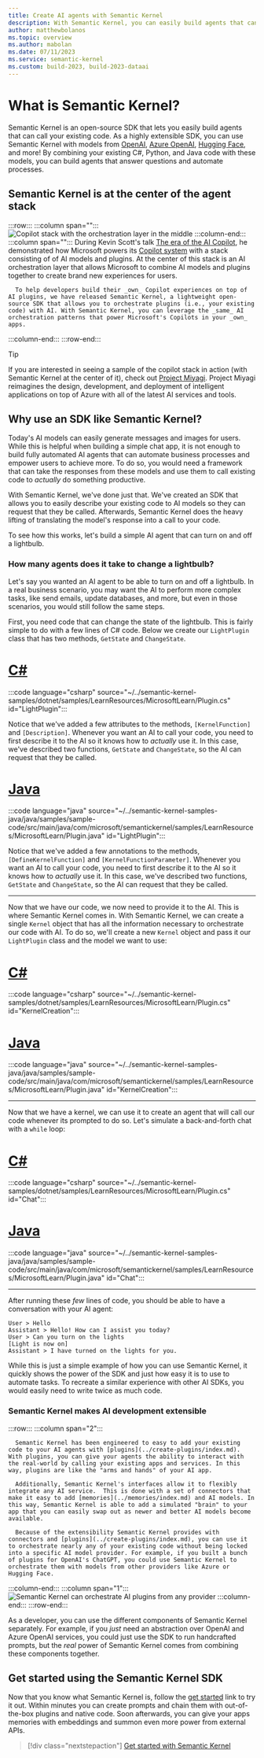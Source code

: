```yaml
---
title: Create AI agents with Semantic Kernel
description: With Semantic Kernel, you can easily build agents that can call native C#, Python, or Java code.
author: matthewbolanos
ms.topic: overview
ms.author: mabolan
ms.date: 07/11/2023
ms.service: semantic-kernel
ms.custom: build-2023, build-2023-dataai
---
```


# What is Semantic Kernel?

Semantic Kernel is an open-source SDK that lets you easily build agents that can call your existing code. As a highly extensible SDK, you can use Semantic Kernel with models from [OpenAI](https://platform.openai.com/docs/), [Azure OpenAI](https://azure.microsoft.com/products/cognitive-services/openai-service/), [Hugging Face](https://huggingface.co/), and more! By combining your existing C#, Python, and Java code with these models, you can build agents that answer questions and automate processes.

## Semantic Kernel is at the center of the agent stack

:::row:::
   :::column span="":::
        ![Copilot stack with the orchestration layer in the middle](../media/copilot-stack.png)
   :::column-end:::
   :::column span="":::
      During Kevin Scott's talk [The era of the AI Copilot](https://build.microsoft.com/sessions/bb8f9d99-0c47-404f-8212-a85fffd3a59d?source=/speakers/ef864919-5fd1-4215-b611-61035a19db6b), he demonstrated how Microsoft powers its [Copilot system](https://www.youtube.com/watch?v=E5g20qmeKpg) with a stack consisting of of AI models and plugins. At the center of this stack is an AI orchestration layer that allows Microsoft to combine AI models and plugins together to create brand new experiences for users.

      To help developers build their _own_ Copilot experiences on top of AI plugins, we have released Semantic Kernel, a lightweight open-source SDK that allows you to orchestrate plugins (i.e., your existing code) with AI. With Semantic Kernel, you can leverage the _same_ AI orchestration patterns that power Microsoft's Copilots in your _own_ apps.
   :::column-end:::
:::row-end:::

> [!TIP]
> If you are interested in seeing a sample of the copilot stack in action (with Semantic Kernel at the center of it), check out [Project Miyagi](https://github.com/Azure-Samples/miyagi). Project Miyagi reimagines the design, development, and deployment of intelligent applications on top of Azure with all of the latest AI services and tools.

## Why use an SDK like Semantic Kernel?
Today's AI models can easily generate messages and images for users. While this is helpful when building a simple chat app, it is not enough to build fully automated AI agents that can automate business processes and empower users to achieve more. To do so, you would need a framework that can take the responses from these models and use them to call existing code to _actually_ do something productive.

With Semantic Kernel, we've done just that. We've created an SDK that allows you to easily describe your existing code to AI models so they can request that they be called. Afterwards, Semantic Kernel does the heavy lifting of translating the model's response into a call to your code.

To see how this works, let's build a simple AI agent that can turn on and off a lightbulb.

### How many agents does it take to change a lightbulb?
Let's say you wanted an AI agent to be able to turn on and off a lightbulb. In a real business scenario, you may want the AI to perform more complex tasks, like send emails, update databases, and more, but even in those scenarios, you would still follow the same steps.

First, you need code that can change the state of the lightbulb. This is fairly simple to do with a few lines of C# code. Below we create our `LightPlugin` class that has two methods, `GetState` and `ChangeState`.

# [C#](#tab/Csharp)

:::code language="csharp" source="~/../semantic-kernel-samples/dotnet/samples/LearnResources/MicrosoftLearn/Plugin.cs" id="LightPlugin":::

Notice that we've added a few attributes to the methods, `[KernelFunction]` and `[Description]`. Whenever you want an AI to call your code, you need to first describe it to the AI so it knows how to _actually_ use it. In this case, we've described two functions, `GetState` and `ChangeState`, so the AI can request that they be called.

# [Java](#tab/Java)

:::code language="java" source="~/../semantic-kernel-samples-java/java/samples/sample-code/src/main/java/com/microsoft/semantickernel/samples/LearnResources/MicrosoftLearn/Plugin.java" id="LightPlugin":::

Notice that we've added a few annotations to the methods, `[DefineKernelFunction]` and `[KernelFunctionParameter]`. Whenever you want an AI to call your code, you need to first describe it to the AI so it knows how to _actually_ use it. In this case, we've described two functions, `GetState` and `ChangeState`, so the AI can request that they be called.

---

Now that we have our code, we now need to provide it to the AI. This is where Semantic Kernel comes in. With Semantic Kernel, we can create a single `Kernel` object that has all the information necessary to orchestrate our code with AI. To do so, we'll create a new `Kernel` object and pass it our `LightPlugin` class and the model we want to use:

# [C#](#tab/Csharp)

:::code language="csharp" source="~/../semantic-kernel-samples/dotnet/samples/LearnResources/MicrosoftLearn/Plugin.cs" id="KernelCreation":::

# [Java](#tab/Java)

:::code language="java" source="~/../semantic-kernel-samples-java/java/samples/sample-code/src/main/java/com/microsoft/semantickernel/samples/LearnResources/MicrosoftLearn/Plugin.java" id="KernelCreation":::

---

Now that we have a kernel, we can use it to create an agent that will call our code whenever its prompted to do so. Let's simulate a back-and-forth chat with a `while` loop:

# [C#](#tab/Csharp)

:::code language="csharp" source="~/../semantic-kernel-samples/dotnet/samples/LearnResources/MicrosoftLearn/Plugin.cs" id="Chat":::

# [Java](#tab/Java)

:::code language="java" source="~/../semantic-kernel-samples-java/java/samples/sample-code/src/main/java/com/microsoft/semantickernel/samples/LearnResources/MicrosoftLearn/Plugin.java" id="Chat":::

---

After running these _few_ lines of code, you should be able to have a conversation with your AI agent:

```console
User > Hello
Assistant > Hello! How can I assist you today?
User > Can you turn on the lights
[Light is now on]
Assistant > I have turned on the lights for you.
```

While this is just a simple example of how you can use Semantic Kernel, it quickly shows the power of the SDK and just how easy it is to use to automate tasks. To recreate a similar experience with other AI SDKs, you would easily need to write twice as much code.

### Semantic Kernel makes AI development extensible
:::row:::
   :::column span="2":::

      Semantic Kernel has been engineered to easy to add your existing code to your AI agents with [plugins](../create-plugins/index.md). With plugins, you can give your agents the ability to interact with the real-world by calling your existing apps and services. In this way, plugins are like the "arms and hands" of your AI app.

      Additionally, Semantic Kernel's interfaces allow it to flexibly integrate any AI service.  This is done with a set of connectors that make it easy to add [memories](../memories/index.md) and AI models. In this way, Semantic Kernel is able to add a simulated "brain" to your app that you can easily swap out as newer and better AI models become available.

      Because of the extensibility Semantic Kernel provides with connectors and [plugins](../create-plugins/index.md), you can use it to orchestrate nearly any of your existing code without being locked into a specific AI model provider. For example, if you built a bunch of plugins for OpenAI's ChatGPT, you could use Semantic Kernel to orchestrate them with models from other providers like Azure or Hugging Face.
   :::column-end:::
   :::column span="1":::
        ![Semantic Kernel can orchestrate AI plugins from any provider](../media/mind-and-body-of-semantic-kernel.png)
   :::column-end:::
:::row-end:::

As a developer, you can use the different components of Semantic Kernel separately. For example, if you _just_ need an abstraction over OpenAI and Azure OpenAI services, you could just use the SDK to run handcrafted prompts, but the _real_ power of Semantic Kernel comes from combining these components together.

## Get started using the Semantic Kernel SDK
Now that you know what Semantic Kernel is, follow the [get started](../get-started/index.md) link to try it out. Within minutes you can create prompts and chain them with out-of-the-box plugins and native code. Soon afterwards, you can give your apps memories with embeddings and summon even more power from external APIs.

> [!div class="nextstepaction"]
> [Get started with Semantic Kernel](../get-started/index.md)
